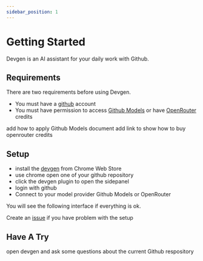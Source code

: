 ```yaml
---
sidebar_position: 1
---
```


# Getting Started

Devgen is an AI assistant for your daily work with Github.

## Requirements

There are two requirements before using Devgen.
* You must have a [github](https://github.com/) account
* You must have permission to access [Github Models](https://github.com/marketplace/models) or have [OpenRouter](https://openrouter.ai/) credits 

add how to apply Github Models document
add link to show how to buy openrouter credits

## Setup

* install the [devgen](https://devgen.xyz) from Chrome Web Store
* use chrome open one of your github repository
* click the devgen plugin to open the sidepanel
* login with github
* Connect to your model provider Github Models or OpenRouter

You will see the following interface if everything is ok. 

Create an [issue](https://github.com/getdevgen/devgen/issues/new/choose) if you have problem with the setup


## Have A Try

open devgen and ask some questions about the current Github respository
